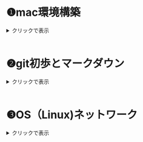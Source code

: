 # ❶mac環境構築

<details><summary>クリックで表示</summary>

## homebrew
### *homebrewとは*
- MacやLinuxで使えるパッケージマネジャー（ソフトウェアをインストール・管理するための便利ツール）

⇨Homebrewを使うと、ターミナル上から簡単にツールを入れたりアップデートしたりできる。

 <br/>

### *インストール*
1.  公式サイトからインストール用のコマンドを入手（以下）

```
/bin/bash -c "$(curl -fsSL https://raw.githubusercontent.com/Homebrew/install/HEAD/install.sh)"
```

2. terminalに貼り付け実行（パスワードはPCのものを使用）

3. 「Press RETURN to continue or any other key to abort 」が表示されたら、Enterキーで実行

4. 「Installation successful」と出たらインストール完了

5. 以下のコマンドをterminalに入力し、バージョン情報が表示されれば正常
```
brew -v
```

 <br/>

## Git
### *Gitとは*
- コードの変更履歴を記録・管理するためのツール（**ローカル環境**）

    - 特徴：　バージョン管理・履歴・ブランチ機能・共同開発
 <br/>

### *インストール*
Gitは元々インストールされている場合もあるため、まず以下のコマンドで確認する。
```
git -v
```
git versionが表示されればGitは利用可能

*"コマンドラインデベロッパーツールが必要です"と表示された場合はインストールを行う。

完了するとGitが利用できる。

 <br/>

 ## GitHub
 ### *GitHubとは*
- Gitのデータをインターネット上で共有するサービス（**リモート環境**）

    - 特徴：　Gitのリポジトリをクラウド上に・コードの公開・共有

 <br/>

### *Githubアカウント*
Git(hub)の利用にはアカウントの作成が必要
- Github公式サイトにアクセスしてサインアップ⇨
[GitHub](https://github.com/)

<br/>

### *リポジトリの作成*
リポジトリ：　Gitで管理するプロジェクト（コード・ファイル・フォルダ・履歴等）の入れ物

- "New repository"を選択
    - Repository name：プロジェクト名
    - Description(任意)：内容の説明
    - Public / Private：公開設定 *（後で変更可能）*
    - **Initialize this repository with "README file"** ：READMEファイル（説明書）を作る場合チェック☑️



<br/>

## GitHub Desktop
### *GitHub Desktopとは*

- ターミナルを使わなくてもGitを使えるGUIツール

    - 特徴：　管理・コミット（変更記録）・プッシュ・プル・ブランチ切り替え・GitHub接続がカンタンに

<br/>

### *インストール*
1. 公式サイトからアプリをダウンロード⇨[GitHub Desktop](https://github.com/apps/desktop)

2. GitHubアカウントでログイン
3. フォルダやファイルをリポジトリへ登録

<br/>

### *使い方（GitHub Desktop版）*


---
#### push
---
 登録したファイル内容の変更等を保存すると、GitHub Desktop上に反映される

⇨　GitHub Desktop上の"Commit to main"より変更を保存

⇨　"Push origin" でGitHub上にアップロードされる

<br/>

### *使い方（コマンド版）*
ターミナルへのコマンド入力でも同じ操作ができる

git
- clone
- add
- commit
- push
- init
- remote add


<br/>

## Docker
### *Dockerとは*
- アプリと環境設定を丸ごと軽量なパッケージ（＝コンテナ）にすることで、どこでも同じ動作が保証される仕組み
    - イメージ：　コンテナを作るための設計図。OSやソフトウェア、設定が入っている。
    - コンテナ：　実際に動いている実行中の環境＝１つのVM
    - Dokerfile：　イメージを作るためのレシピ。テキストファイルで環境を定義

<br/>

### *インストール*
- Macの場合は**Docker Desktop**を使うとラク

    ⇨DockerはLinuxのVMを使っているため、Desktop版で自動構築してもらうのが簡単

1. 公式サイトからダウンロード⇨[Docker](https://www.docker.com/)

2. アプリケーションフォルダに移動し開く

3. 利用規約に同意、こだわりがなければ推奨設定を利用

4. 動作状況を確認
    - メニューバーに🐳のマークがある場合正常に起動している
    - または、ターミナル上で以下を入力し、バージョン情報が表示されれば正常
    ```
    docker -v
    ```

5. 現在実行中のDockerコンテナを確認

以下のコマンドで起動中のコンテナ一覧が表示される

```
docker ps
```
- `docker ps -a`：すべてのコンテナを表示（停止中含む）
- `docker ps -q`：コンテナIDのみを表示（スクリプトで使うときに便利）

<br/>

## docer-compose
- 複数のDockerコンテナを一括で構成・起動・管理できるツール

- Docker Desktopにcomposeも同梱されており、すぐ使える場合が多い
    - ターミナル上で以下を入力し、バージョン情報が表示されれば正常
    ```
    docker-compose -v
    ```
<br/>

## Visual Studio Code
- 拡張機能が豊富なマルチOSコードエディタ

<br/>

### *インストール*
1. 公式サイトからダウンロード⇨[visuaistudio](https://code.visualstudio.com/)

2. アプリケーションフォルダにインストールして起動
3. 拡張機能でカスタム

    - おすすめカスタム機能⇨[VScodeおすすめカスタム](https://qiita.com/qrrq/items/0e116a59743874d18cb1)

<br/>

### *terminal*
- Macのターミナル（bash,zsh）をVScode内で開いているイメージ

<br/>

## まとめ
以下が確認できればとりあえずOK
- コマンドラインで確認

    - `docker ps`

    - `docker-compose -v`

    - `git -v`

    - `brew -v`

- PCのアプリケーションフォルダで確認

    - github desktop
    - visual studio code

</details>

<br/>

# ❷git初歩とマークダウン

<details><summary>クリックで表示</summary>

## SSH（Secure Shell）
- ネットワークを通じて別のPCと安全に通信するためのプロトコル、SSH鍵ペア（**公開鍵＆秘密鍵**）で認証
- 特徴：暗号化通信、リモートアクセス、トンネリング（他のHTTPなどのプロトコルの通信も安全に）
- **GitHubなど、リモートローカル間でデータをやり取りするにはSSH認証が必要**
- 一般的にHTTPSより安全

**※HTTPS**　ーもう一つの認証方法
- アクセスのたびにユーザー名とパスワード（アクセストークン）を使って認証
- **Web通信**を安全にするために使う

<br/>

### *SSH接続の設定*
#### SSH鍵の作成
1. SShキーを入れるフォルダ（デフォルト）に移動
   ```
   $cd ~/.ssh
    ```
2. コマンドでSSH鍵ペアを生成する
    ```
    ssh-keygen -t rsa
    ```

3. 鍵の保存場所がデフォルトの`~/.ssh/id_rsa `になっていることを確認
4. パスワードの設定（入力が見えないので注意）
5. 任意でパスフレーズを設定（しない場合はエンター）

6. 以下のように生成される

<img src="https://prog-8.com/shared/images/document/34/165533606243.png" width="50%">

引用 > https://prog-8.com/docs/git-env

7. .sshファイル内に鍵が作成できていることを確認
```
ls ~/.ssh
```

#### SSH公開鍵の登録（GitHub）

1. SShキーのフォルダ（デフォルト）に移動
   ```
   $cd ~/.ssh
    ```
2. 公開鍵ファイル内容の閲覧
    ```
    cat id_rsa.pub
    ```
3. `ssh-rsa`から始まり、メールアドレスで終わる長い文字列が公開鍵
4. GitHubにログインし、「Setting > SSH and GPG keys >  New SSH key」へ

   Keyフィールドに先程の公開鍵をコピペ⇨「Add SSH Key」
5. 接続の確認
   ```
   ssh -T git@github.com
   ```
   接続できていれば以下メッセージが表示
   ```
   Hi <Your GitHub Username>! You've successfully authenticated,...
   ```

参考⇩
> https://qiita.com/shizuma/items/2b2f873a0034839e47ce

<br/>

## リポジトリ
リポジトリ：　Gitで管理するプロジェクト（コード・ファイル・フォルダ・履歴等）の入れ物

### *リポジトリの作成*
- "New repository"を選択
    - Repository name：プロジェクト名
    - Description(任意)：内容の説明
    - Public / Private：公開設定 *（後で変更可能）*
    - **Initialize this repository with "README file"** ：READMEファイル（説明書）を作る場合チェック☑️



## clone
- リモート上のリポジトリをローカルに履歴やブランチごとコピーすること
    - 特徴：　ローカルで編集可、バックアップ、バージョン管理

## commit
- ローカルリポジトリ内で変更を保存する操作
    - ファイルの状態、作成者、タイムスタンプなどの情報をもつ
    - コミットメッセージ：変更点を説明するコメントで、履歴を振り返るときに大事

## push
- commitをリモートリポジトリに送信する操作
    - 共有、バックアップになる

<br/>

### *Clone〜Pushまでの流れ　【GitHub Desktop ver.】*
[terminal(コマンド)で行う場合はコチラ](#clonepushまでの流れgitコマンドver)

＜はじめに＞
必要に応じて、ローカル上にGitのリポジトリ（履歴を管理する場所）を作成する。
- プロジェクトのフォルダ内で実行すると、”.git”という隠しフォルダが作成される。（これはバージョン管理に必要な情報を記録する）
- コマンドは以下⇩
    ```
    git init
    ```

＜Clone＞

すでにリモート環境にあるリポジトリを履歴ごとローカルにコピー⇩
```
Git clone <repositoryのURL>
```

＜commit＞

1. commitの準備として、記録したい変更を指定する(ステージング)
```
#変更したファイル名を指定
git add <file>

#現在のフォルダとその中のすべての変更をまとめて指定
git add .
```

2. ステージングした変更をリポジトリに記録（＝Commit）
```
git commit -m "<commit message>"
```

＜push＞

1. ローカルとリモートの接続を設定(リモートリポジトリ名の`<name>`は、通常は`origin`)
```
git remote add <name> <remote_repository_url>
```

2. commitをpush（`<branch＿name>`は送信したいブランチ名、mainやmasterなど）

```
git push <remote_name> <branch_name>

#通常は
git push origin main
```

<br/>

### *Clone〜Pushまでの流れ　【Gitコマンドver.】*

＜Clone＞

1. GitHub Desktopを開き、GitHubアカウントでログイン

2. - 既存リポジトリがない場合

     "Clone a repository from the Internet"を選択
   - 他のリポジトリがある場合

        左上のメニューバーからFile >Clone Repositoryを選択

3. タブからGitHub.com　>　リポジトリ一覧からクローンしたいリポジトリを選択
4. ”Local Path”からローカル上でのコピー先を選択
5. クローンが完了するとGitHub Desktopの画面がクローンしたリポジトリの管理画面に切り替わる

＜commit＞

1. 編集したファイルを保存（必須）

2. GitHub Desktopを開き、保存した変更点が表示されていることを確認

3. 画面左下のCommit Massage（Summary）を記入

4. ”Commit to main”をクリックする

＜push＞

1. GitHub Desktopの画面右上にある"Push origin" をクリック

2. GitHub上で変更点が反映されていれば成功

<br/>

## まとめ
- 安全な通信にはSSH接続が必要
- リモート・ローカル環境間でデータ転送（clone・pushなど）をするにはまずSSH接続
- コマンドを使う時は「現在地cd」と「コマンド」、「接続先」を確認

<br/>

</details>

<br/>

# ❸OS（Linux)ネットワーク

<details><summary>クリックで表示</summary>

## ネットワーク通信の設定
※今回は共有ネットワーク環境へのSSHアクセスを想定

1. SSH接続用の秘密鍵を用意、配置する
- pemファイル（鍵や証明書情報のテキストファイル）をホームディレクトリに配置
   - ない場合は`.ssh`に配置する
   ```
    #.sshの権限を一時変更
    chmod 700 .ssh/

    #pemファイルをダウンロード > .sshへ移動
    mv Downloads/<秘密鍵名.pem> .ssh/

    #pemファイルの権限変更
    chmod 600 .ssh/<秘密鍵名.pem>.pem
    ```

2. リモート環境にログインする

```
# -iで秘密鍵を指定
ssh -i ~/.ssh/<秘密鍵名.pem> <ユーザー名>@<ホスト名またはIPアドレス>
```
**＜2回目以降の接続は上記のコマンドのみ入力すればログイン可能＞**

<br/>

## シェルコマンドの実行
シェルコマンド：コンピュータに指示する言葉

オプション：コマンドの後ろにつけて指示を細かく調整する（-〇〇）

Tab補完：コマンドやファイル名などを、途中で予測して補完してくれる機能

### *基本のシェルコマンド*

#### 場所
- `cd`…ディレクトリに移動
  ```
  #パスを確認
  cd ~/<目的とするディレクトリ名>
  ```
- `find`…特定の条件でファイルやディレクトリを探す
  ```
  #カレントディレクトリ以下から特定の名前のファイルを探す

  find . -name "hoge.txt"
  ```
- `mv`…ファイル移動・ファイル名変更
  ```
  #sampleをDocumentsフォルダへ
  mv sample.txt ~/Documents/

  #oldnameからnewnameへ名称変更
  mv oldname.txt newname.txt
  ```
- `pwd`…カレントディレクトリの絶対パスを表示

#### 表示
- `ls`…ディレクトリ内容の表示
  - `ls -l`：詳細表示(権限や更新日時なども表示)
  - `ls -a`：隠しファイルを含む全てを表示
  - `ls -d`：ディレクトリ自体の内容を表示（中身ではない）
- `cat`…ファイル内容の全表示（コマンドライン上で）
- `less`…ファイル内容のページごと表示（別ウィンドウで）
    - q：終了　
    - /：検索

#### 作成
- `mkdir`…新しい空ディレクトリの作成
  ```
  mkdir <作成したいディレクトリ名>
  ```

- `touch`…新しい空ファイルの作成(既存のファイル名を指定すると、タイムスタンプのみ更新)
  ```
  touch <作成または更新したいファイル名>
  ```


#### 完全削除（注意！）
- `rm`…ファイル削除
  - `rm -r`…ディレクトリごと削除
  - `rm -i` …削除前に確認（`rm: remove 'file.txt'?`など）

#### その他操作
- `cp`…ファイルをコピー
- `grep`…検索
- `head`/`tail`…先頭/末尾の数行を表示
- `diff`…ファイルの差分を比較
- `wc`…文字数をカウント
- `tar`…アーカイブ（複数ファイルを一つにまとめる）**⇨圧縮はしない**
  ```
  tar [オプション] [アーカイブファイル名] [アーカイブするファイルまたはディレクトリ]
  ```
    - `-c`：新しいアーカイブファイルを作成
    - `-x`：アーカイブファイルを展開

- `zip`…**複数をまとめる＋圧縮**
  ```
  zip（作るZipファイル名）（圧縮するファイル）
  ```
- `unzip`…解凍

#### 特殊記号
- `*`/`?`：ワイルドカード、伏字として使える
- `|`：パイプ、前のコマンドの出力をそのまま次のコマンドに適用
- `>`：リダイレクト、出力を>の右側のファイルに上書き


### *vim(vi)*
vim：テキストエディタviの拡張版、高い拡張性と軽い動作
- コマンド上で全て完結
- キーボードで全て操作可能
    - インサートモード：文字の編集
    - コマンドモード：コマンドの実行

#### 使い方
1. ターミナル上で編集したいファイルを指定
   ```
   vim <ファイル名>
   ```

2. vim画面が開く⇨`i`を入力するとインサートモードで編集できる
3. 編集後`esc`でコマンドラインモードへ
4. vimを閉じてターミナルに戻る
   - 保存: `:w`
   - 保存して終了: `:wq` または `:x`
   - 別の名前で保存: `:w <新しいファイル名>`
   - 変更がなければ終了: `:q`
   - 変更があっても強制終了: `:q!`
   - 強制的に保存して終了(権限チェックをすっ飛ばし、擬似sudo状態で書き込める): `:wq!`

## 権限
### *権限 rwxとは*
- ファイルやディレクトリに対するアクセス制御、「誰が」「何の操作を」できるか示す
- r(read・読み取り)、w(write・書き込み)、x(execute・実行)

  - **ファイルの場合**

    r：ファイル内容閲覧（＝`cat`,`less`コマンドが使える）
    w：編集・修正・削除可（＝`echo`,`rm`）
    x：ファイルをプログラムとして実行可
  - **ディレクトリの場合**
    r：ディレクトリ内のファイル名表示（＝`ls`）、**ファイルの中身を見るにはファイルの読み取り権限が別で必要**
    w：ディレクトリ内にファイル作成・名前変更・削除ができる（＝`touch`,`mkdir`,`mv`,`rm`）
    x：**ディレクトリ内に入れる**（＝`cd`）

    
    ⚠️たとえファイルアクセス権限があっても、そのファイルのあるディレクトリのxがないと操作できない！

<br/>

### *権限の表現方法*
- ユーザー権限は、ファイル所有者（User）・ファイルのグループ（Group）・その他（Others）の順で９ケタで表示される
  ```
  #U=rwx, G=r-x, O=r--の場合

  -rwxr-xr--  1 user group 4096 Apr 20 10:00 my_file.txt
  ```


- 各ユーザーの権限rwxは、０〜７の数字でも表現できる
- r=4, w=2, x=1となっており、権限はこの和で表現される
  - 例：r-x = 4+0+1=5（読み取り＋実行権限あり）
- `chmod`で権限を変更できる
  - ```
    chmod u+x my_script.sh  　# 所有者に実行権限を追加
    ```
  - ```
    chmod 755 my_executable 　# 数値で三者の権限を指定
    ```

参考 > https://qiita.com/shisama/items/5f4c4fa768642aad9e06

<br/>

### *基本の権限コマンド*
   - `chmod`…権限変更
   - `sudo`…＜一時的に＞管理者権限で実行（管理者はroot）

```
# ディレクトリを他人のホームディレクトリに作成

sudo -u <ターゲットユーザー名> mkdir /home/<ターゲットユーザー名>/<作成したいディレクトリ名>
```

   - `sudo -i`…一時的にrootとしログインした状態に
   - `su`…＜完全に＞ユーザー切り替え、パスワード必要、`exit`で元のユーザーへ
   - `chown`…所有者の変更
   - `chgrp`…グループを変更(グループ権限を利用したいときなど)

   - `tmp`…一時ファイルや一時ディレクトリを保存するディレクトリ
     - 通常はホームディレクトリ下に既存
     - 誰でも書き込み可能（＝一時的なファイルの共有場所になる）

<br/>

## ネットワーク通信
### *ローカルとリモート（インスタンス）間のファイル送受信*
#### scp（Secure Copy）
SSHプロトコルを使ったファイルの送受信、安全
- **リモート⇨ローカル**
  ```
  #基本（-iで秘密鍵ファイルを指定）
  scp -i <ローカルのファイルパス> <リモートのユーザー名>@<リモートホスト>:<リモートのディレクトリパス>
  ```
  - 例(リモートishikawa@18.181.175.189にある、~/Kensyu/example.txtというファイルを、ローカルDesktopにコピー)
  ```
  scp -i ~/.ssh/training-2025-ishikawa.pem ishikawa@18.181.175.189:~/Kensyu/example.txt ~/Desktop/
  ```

- **ローカル⇨リモート**
  ```
  # ディレクトリの場合`-r`
  scp -r <ローカルのディレクトリパス> <リモートのユーザー名>@<リモートホスト>:<リモートのディレクトリパス>

  ```
  - 例
  ```
  scp -r -i ~/.ssh/training-2025-ishikawa.pem ~/Desktop/test ishikawa@18.181.175.189:~/Kensyu/
  ```

#### curl
  様々なプロトコル（HTTPなど）でデータ転送（＝スクリプト向き）
- **Webコンテンツの取得やAPI連携**
  ```
  # ページのHTMLデータを取得
  curl <URL>
  ```

#### wget
 Webからのファイルダウンロードに特化
- Web上のファイルやサイト全体のDLに向く
  ```
  wget <URL>
  ```

<br/>

### *IPアドレス*
ネットワーク上でデバイスを識別し、通信を可能に
- グローバルIPアドレス
  - ネット上の住所、世界で一意
  - ISPが割り当て（動的か固定）
  - ネットと直接通信
- ローカルIPアドレス
  - ローカル上の住所、そのローカル上では一意
  - ルーターが自動割り当て
  - NATによりグローバルIPに変換して通信している

#### IPアドレスの確認
- グローバルIP
  ```
  curl ifconfig.me
  ```

- ローカルIP
  - コマンド
    ```
    # en0は、PC内でWifiを扱っている部分
    ifconfig en0
    ```
  - 設定から

    「システム設定 > ネットワーク > WiFi詳細 > TCP/IP」

<br/>

### *通信系コマンド*
- `ping`…「あるホスト（IPやドメイン）に対して通信が届くか」を調べるコマンド(疎通確認)
  - 他者のPCとの通信
    ```
    ping <通信したいPCのローカルIPアドレス>
    ```

  - 公式サイトとの通信
    ```
    ping <サイトのアドレス>
    ```

<br/>

## まとめ
- ネットワークへのSSH接続をする場合、**秘密鍵**を忘れずに
- コマンドライン上で直接ファイル編集をしたい場合は、適宜vimを使う
- **権限解決**は超大事！ファイル・ディレクトリの権限をそれぞれ確認し、適宜`chmod`
- ローカル・リモート間のデータ送受信は`scp`
- `ping`（疎通確認）はよく使う

</details>